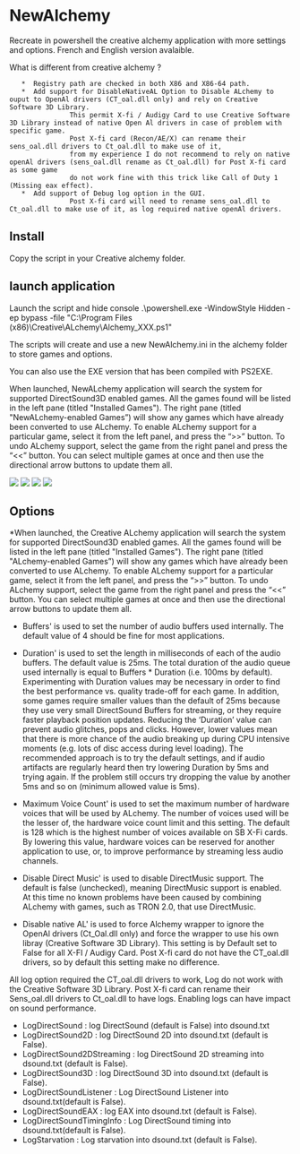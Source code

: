 # NewAlchemy
Recreate in powershell the creative alchemy application with more settings and options.
French and English version avalaible.

   What is different from creative alchemy ?
   
       *  Registry path are checked in both X86 and X86-64 path.
       *  Add support for DisableNativeAL Option to Disable ALchemy to ouput to OpenAl drivers (CT_oal.dll only) and rely on Creative Software 3D Library.
                   This permit X-fi / Audigy Card to use Creative Software 3D Library instead of native Open Al drivers in case of problem with specific game.
                   Post X-fi card (Recon/AE/X) can rename their sens_oal.dll drivers to Ct_oal.dll to make use of it, 
                   from my experience I do not recommend to rely on native openAl drivers (sens_oal.dll rename as Ct_oal.dll) for Post X-fi card as some game
                   do not work fine with this trick like Call of Duty 1 (Missing eax effect).
       *  Add support of Debug log option in the GUI.
                   Post X-fi card will need to rename sens_oal.dll to Ct_oal.dll to make use of it, as log required native openAl drivers.
            
    
## Install
Copy the script in your Creative alchemy folder.

## launch application
Launch the script and hide console
.\powershell.exe -WindowStyle Hidden -ep bypass -file "C:\Program Files (x86)\Creative\ALchemy\Alchemy_XXX.ps1"

The scripts will create and use a new NewAlchemy.ini in the alchemy folder to store games and options.

You can also use the EXE version that has been compiled with PS2EXE.

When launched, NewALchemy application will search the system for supported DirectSound3D enabled games. All the games found will be listed in the left pane (titled "Installed Games"). The right pane (titled "NewALchemy-enabled Games”) will show any games which have already been converted to use ALchemy. To enable ALchemy support for a particular game, select it from the left panel, and press the “>>” button. To undo ALchemy support, select the game from the right panel and press the “<<” button. You can select multiple games at once and then use the directional arrow buttons to update them all.

<img src="https://i.imgur.com/MIhlNTC.png">
<img src="https://i.imgur.com/kvZsC3t.png">
<img src="https://i.imgur.com/HeqoCVO.png">
<img src="https://i.imgur.com/RBBpACk.png">

## Options

*When launched, the Creative ALchemy application will search the system for supported
DirectSound3D enabled games. All the games found will be listed in the left pane (titled
"Installed Games"). The right pane (titled "ALchemy-enabled Games”) will show any
games which have already been converted to use ALchemy.
To enable ALchemy support for a particular game, select it from the left panel, and press
the “>>” button. To undo ALchemy support, select the game from the right panel and
press the “<<” button. You can select multiple games at once and then use the directional
arrow buttons to update them all. 

* Buffers' is used to set the number of audio buffers used internally. The default value of 4
should be fine for most applications.

* Duration' is used to set the length in milliseconds of each of the audio buffers. The
default value is 25ms.
The total duration of the audio queue used internally is equal to Buffers * Duration (i.e.
100ms by default). Experimenting with Duration values may be necessary in order to
find the best performance vs. quality trade-off for each game. In addition, some games
require smaller values than the default of 25ms because they use very small DirectSound
Buffers for streaming, or they require faster playback position updates. Reducing the
‘Duration’ value can prevent audio glitches, pops and clicks. However, lower values
mean that there is more chance of the audio breaking up during CPU intensive moments
(e.g. lots of disc access during level loading). The recommended approach is to try the
default settings, and if audio artifacts are regularly heard then try lowering Duration by
5ms and trying again. If the problem still occurs try dropping the value by another 5ms
and so on (minimum allowed value is 5ms).

* Maximum Voice Count' is used to set the maximum number of hardware voices that
will be used by ALchemy. The number of voices used will be the lesser of, the hardware
voice count limit and this setting. The default is 128 which is the highest number of
voices available on SB X-Fi cards. By lowering this value, hardware voices can be
reserved for another application to use, or, to improve performance by streaming less
audio channels.

* Disable Direct Music' is used to disable DirectMusic support. The default is false
(unchecked), meaning DirectMusic support is enabled. At this time no known problems
have been caused by combining ALchemy with games, such as TRON 2.0, that use
DirectMusic. 

* Disable native AL' is used to force Alchemy wrapper to ignore the OpenAl drivers (Ct_Oal.dll only)
and force the wrapper to use his own libray (Creative Software 3D Library).
This setting is by Default set to False for all X-FI / Audigy Card.
Post X-fi card do not have the CT_oal.dll drivers, so by default this setting make no difference.

All log option required the CT_oal.dll drivers to work, Log do not work with the Creative Software 3D Library.
Post X-fi card can rename their Sens_oal.dll drivers to Ct_oal.dll to have logs.
Enabling logs can have impact on sound performance.

* LogDirectSound : log DirectSound (default is False) into dsound.txt
* LogDirectSound2D : log DirectSound 2D into dsound.txt (default is False).
* LogDirectSound2DStreaming : log DirectSound 2D streaming into dsound.txt (default is False).
* LogDirectSound3D : log DirectSound 3D into dsound.txt (default is False).
* LogDirectSoundListener : Log DirectSound Listener into dsound.txt(default is False).
* LogDirectSoundEAX : log EAX into dsound.txt (default is False).
* LogDirectSoundTimingInfo : Log DirectSound timing into dsound.txt(default is False).
* LogStarvation : Log starvation into dsound.txt (default is False).


